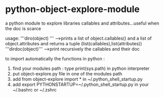 # python-object-explore-module
a python module to explore libraries callables and attributes...useful when the doc is scarce

usage:
'''diro(object) '''
-->prints a list of object.callables() and a list of object.attributes and returns a tuple (list(callables),list(attributes))
'''dirdoc(object)'''
-->print recursively the callables and their doc

to import automatically the functions in python :
1. find your modules path : type print(sys.path) in python interpreter
2. put object-explore.py file in one of the modules path
3. add from object-explore import * in ~/.python_shell_startup.py
4. add export PYTHONSTARTUP=~/.python_shell_startup.py in your ~/.bashrc or ~/.zshrc


